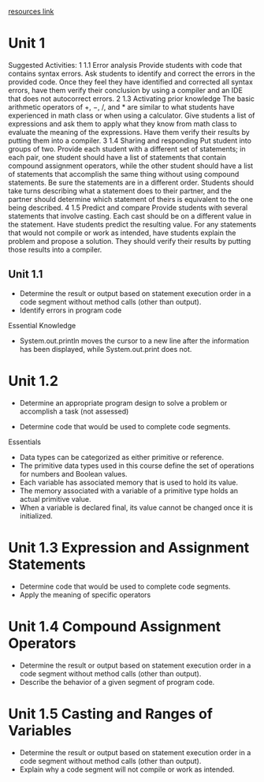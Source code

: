 [resources link](https://apcentral.collegeboard.org/pdf/ap-computer-science-a-course-and-exam-description.pdf?course=ap-computer-science-a)

# Unit 1

Suggested Activities:
1 1.1 Error analysis
Provide students with code that contains syntax errors. Ask students to identify
and correct the errors in the provided code. Once they feel they have identified and
corrected all syntax errors, have them verify their conclusion by using a compiler and
an IDE that does not autocorrect errors.
2 1.3 Activating prior knowledge
The basic arithmetic operators of +, −, /, and \* are similar to what students have
experienced in math class or when using a calculator. Give students a list of expressions
and ask them to apply what they know from math class to evaluate the meaning of the
expressions. Have them verify their results by putting them into a compiler.
3 1.4 Sharing and responding
Put student into groups of two. Provide each student with a different set of
statements; in each pair, one student should have a list of statements that contain
compound assignment operators, while the other student should have a list of
statements that accomplish the same thing without using compound statements.
Be sure the statements are in a different order. Students should take turns describing
what a statement does to their partner, and the partner should determine which
statement of theirs is equivalent to the one being described.
4 1.5 Predict and compare
Provide students with several statements that involve casting. Each cast should be
on a different value in the statement. Have students predict the resulting value. For
any statements that would not compile or work as intended, have students explain
the problem and propose a solution. They should verify their results by putting those
results into a compiler.

## Unit 1.1

- Determine the result or output based on
  statement execution order in a code segment
  without method calls (other than output).
- Identify errors in program code

Essential Knowledge

- System.out.println moves the cursor to a
  new line after the information has been displayed,
  while System.out.print does not.

# Unit 1.2

- Determine an appropriate program design
  to solve a problem or accomplish a task (not
  assessed)

- Determine code that would be used to
  complete code segments.

Essentials

- Data types can be categorized as either
  primitive or reference.
- The primitive data types used in this course
  define the set of operations for numbers and
  Boolean values.
- Each variable has associated memory that is
  used to hold its value.
- The memory associated with a variable of a
  primitive type holds an actual primitive value.
- When a variable is declared final, its value
  cannot be changed once it is initialized.

# Unit 1.3 Expression and Assignment Statements

- Determine code that would be used to
  complete code segments.
- Apply the meaning of specific operators

# Unit 1.4 Compound Assignment Operators

- Determine the result or output based on
  statement execution order in a code segment
  without method calls (other than output).
- Describe the behavior of a given segment of
  program code.

# Unit 1.5 Casting and Ranges of Variables

- Determine the result or output based on
  statement execution order in a code segment
  without method calls (other than output).
- Explain why a code segment will not compile
  or work as intended.
